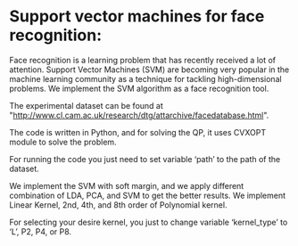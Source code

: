 # Support vector machines for face recognition:

Face recognition is a learning problem that has recently received a lot of attention. Support Vector Machines (SVM) are becoming very popular in the machine learning community as a technique for tackling high-dimensional problems. We implement the SVM algorithm as a face recognition tool. 

The experimental dataset can be found at "http://www.cl.cam.ac.uk/research/dtg/attarchive/facedatabase.html". 

 The code is  written in Python, and for solving the QP, it  uses CVXOPT module to solve the problem.

For running the code you just need to set variable ‘path’ to the path of the dataset. 

We implement the SVM with soft margin, and we apply different combination of LDA, PCA, and SVM to get the better results. We implement Linear Kernel, 2nd, 4th, and 8th order of Polynomial kernel.  

For selecting your desire kernel, you just to change variable ‘kernel_type’ to ‘L’, P2, P4, or P8. 



